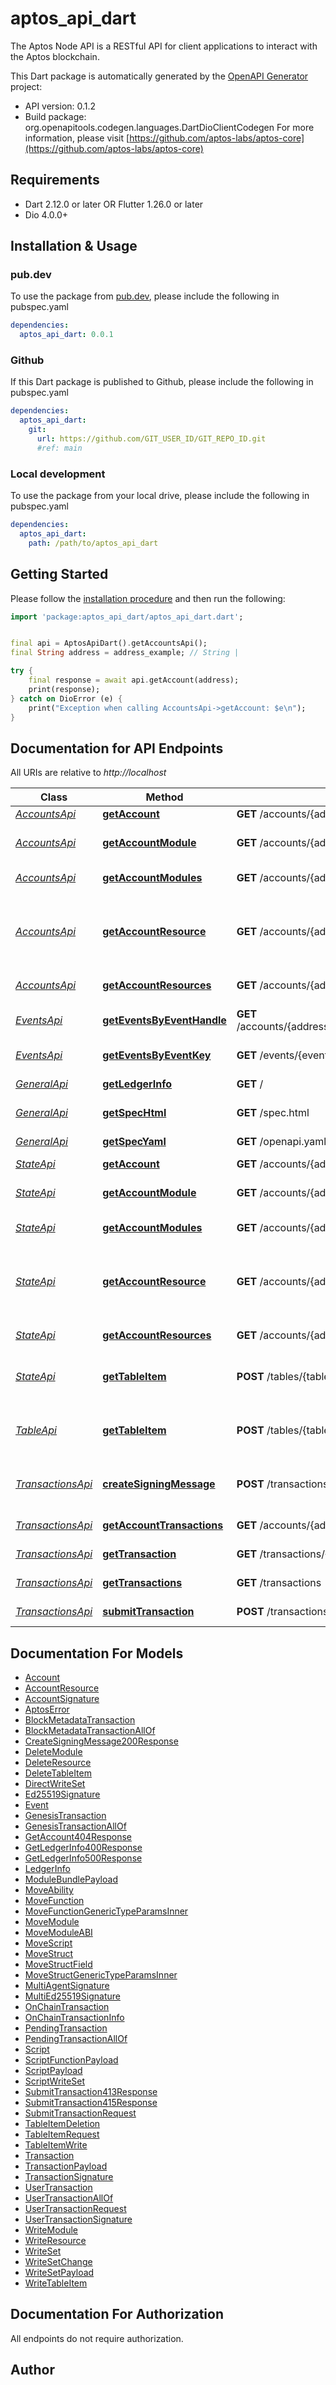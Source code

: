 # aptos_api_dart
The Aptos Node API is a RESTful API for client applications to interact with the Aptos blockchain.


This Dart package is automatically generated by the [OpenAPI Generator](https://openapi-generator.tech) project:

- API version: 0.1.2
- Build package: org.openapitools.codegen.languages.DartDioClientCodegen
For more information, please visit [https://github.com/aptos-labs/aptos-core](https://github.com/aptos-labs/aptos-core)

## Requirements

* Dart 2.12.0 or later OR Flutter 1.26.0 or later
* Dio 4.0.0+

## Installation & Usage

### pub.dev
To use the package from [pub.dev](https://pub.dev), please include the following in pubspec.yaml
```yaml
dependencies:
  aptos_api_dart: 0.0.1
```

### Github
If this Dart package is published to Github, please include the following in pubspec.yaml
```yaml
dependencies:
  aptos_api_dart:
    git:
      url: https://github.com/GIT_USER_ID/GIT_REPO_ID.git
      #ref: main
```

### Local development
To use the package from your local drive, please include the following in pubspec.yaml
```yaml
dependencies:
  aptos_api_dart:
    path: /path/to/aptos_api_dart
```

## Getting Started

Please follow the [installation procedure](#installation--usage) and then run the following:

```dart
import 'package:aptos_api_dart/aptos_api_dart.dart';


final api = AptosApiDart().getAccountsApi();
final String address = address_example; // String | 

try {
    final response = await api.getAccount(address);
    print(response);
} catch on DioError (e) {
    print("Exception when calling AccountsApi->getAccount: $e\n");
}

```

## Documentation for API Endpoints

All URIs are relative to *http://localhost*

Class | Method | HTTP request | Description
------------ | ------------- | ------------- | -------------
[*AccountsApi*](doc/AccountsApi.md) | [**getAccount**](doc/AccountsApi.md#getaccount) | **GET** /accounts/{address} | Get account
[*AccountsApi*](doc/AccountsApi.md) | [**getAccountModule**](doc/AccountsApi.md#getaccountmodule) | **GET** /accounts/{address}/module/{module_name} | Get module by module id.
[*AccountsApi*](doc/AccountsApi.md) | [**getAccountModules**](doc/AccountsApi.md#getaccountmodules) | **GET** /accounts/{address}/modules | Get account modules
[*AccountsApi*](doc/AccountsApi.md) | [**getAccountResource**](doc/AccountsApi.md#getaccountresource) | **GET** /accounts/{address}/resource/{resource_type} | Get resource by account address and resource type.
[*AccountsApi*](doc/AccountsApi.md) | [**getAccountResources**](doc/AccountsApi.md#getaccountresources) | **GET** /accounts/{address}/resources | Get account resources
[*EventsApi*](doc/EventsApi.md) | [**getEventsByEventHandle**](doc/EventsApi.md#geteventsbyeventhandle) | **GET** /accounts/{address}/events/{event_handle_struct}/{field_name} | Get events by event handle
[*EventsApi*](doc/EventsApi.md) | [**getEventsByEventKey**](doc/EventsApi.md#geteventsbyeventkey) | **GET** /events/{event_key} | Get events by event key
[*GeneralApi*](doc/GeneralApi.md) | [**getLedgerInfo**](doc/GeneralApi.md#getledgerinfo) | **GET** / | Ledger information
[*GeneralApi*](doc/GeneralApi.md) | [**getSpecHtml**](doc/GeneralApi.md#getspechtml) | **GET** /spec.html | API document
[*GeneralApi*](doc/GeneralApi.md) | [**getSpecYaml**](doc/GeneralApi.md#getspecyaml) | **GET** /openapi.yaml | OpenAPI specification
[*StateApi*](doc/StateApi.md) | [**getAccount**](doc/StateApi.md#getaccount) | **GET** /accounts/{address} | Get account
[*StateApi*](doc/StateApi.md) | [**getAccountModule**](doc/StateApi.md#getaccountmodule) | **GET** /accounts/{address}/module/{module_name} | Get module by module id.
[*StateApi*](doc/StateApi.md) | [**getAccountModules**](doc/StateApi.md#getaccountmodules) | **GET** /accounts/{address}/modules | Get account modules
[*StateApi*](doc/StateApi.md) | [**getAccountResource**](doc/StateApi.md#getaccountresource) | **GET** /accounts/{address}/resource/{resource_type} | Get resource by account address and resource type.
[*StateApi*](doc/StateApi.md) | [**getAccountResources**](doc/StateApi.md#getaccountresources) | **GET** /accounts/{address}/resources | Get account resources
[*StateApi*](doc/StateApi.md) | [**getTableItem**](doc/StateApi.md#gettableitem) | **POST** /tables/{table_handle}/item | Get table item by handle and key.
[*TableApi*](doc/TableApi.md) | [**getTableItem**](doc/TableApi.md#gettableitem) | **POST** /tables/{table_handle}/item | Get table item by handle and key.
[*TransactionsApi*](doc/TransactionsApi.md) | [**createSigningMessage**](doc/TransactionsApi.md#createsigningmessage) | **POST** /transactions/signing_message | Create transaction signing message
[*TransactionsApi*](doc/TransactionsApi.md) | [**getAccountTransactions**](doc/TransactionsApi.md#getaccounttransactions) | **GET** /accounts/{address}/transactions | Get account transactions
[*TransactionsApi*](doc/TransactionsApi.md) | [**getTransaction**](doc/TransactionsApi.md#gettransaction) | **GET** /transactions/{txn_hash_or_version} | Get transaction
[*TransactionsApi*](doc/TransactionsApi.md) | [**getTransactions**](doc/TransactionsApi.md#gettransactions) | **GET** /transactions | Get transactions
[*TransactionsApi*](doc/TransactionsApi.md) | [**submitTransaction**](doc/TransactionsApi.md#submittransaction) | **POST** /transactions | Submit transaction


## Documentation For Models

 - [Account](doc/Account.md)
 - [AccountResource](doc/AccountResource.md)
 - [AccountSignature](doc/AccountSignature.md)
 - [AptosError](doc/AptosError.md)
 - [BlockMetadataTransaction](doc/BlockMetadataTransaction.md)
 - [BlockMetadataTransactionAllOf](doc/BlockMetadataTransactionAllOf.md)
 - [CreateSigningMessage200Response](doc/CreateSigningMessage200Response.md)
 - [DeleteModule](doc/DeleteModule.md)
 - [DeleteResource](doc/DeleteResource.md)
 - [DeleteTableItem](doc/DeleteTableItem.md)
 - [DirectWriteSet](doc/DirectWriteSet.md)
 - [Ed25519Signature](doc/Ed25519Signature.md)
 - [Event](doc/Event.md)
 - [GenesisTransaction](doc/GenesisTransaction.md)
 - [GenesisTransactionAllOf](doc/GenesisTransactionAllOf.md)
 - [GetAccount404Response](doc/GetAccount404Response.md)
 - [GetLedgerInfo400Response](doc/GetLedgerInfo400Response.md)
 - [GetLedgerInfo500Response](doc/GetLedgerInfo500Response.md)
 - [LedgerInfo](doc/LedgerInfo.md)
 - [ModuleBundlePayload](doc/ModuleBundlePayload.md)
 - [MoveAbility](doc/MoveAbility.md)
 - [MoveFunction](doc/MoveFunction.md)
 - [MoveFunctionGenericTypeParamsInner](doc/MoveFunctionGenericTypeParamsInner.md)
 - [MoveModule](doc/MoveModule.md)
 - [MoveModuleABI](doc/MoveModuleABI.md)
 - [MoveScript](doc/MoveScript.md)
 - [MoveStruct](doc/MoveStruct.md)
 - [MoveStructField](doc/MoveStructField.md)
 - [MoveStructGenericTypeParamsInner](doc/MoveStructGenericTypeParamsInner.md)
 - [MultiAgentSignature](doc/MultiAgentSignature.md)
 - [MultiEd25519Signature](doc/MultiEd25519Signature.md)
 - [OnChainTransaction](doc/OnChainTransaction.md)
 - [OnChainTransactionInfo](doc/OnChainTransactionInfo.md)
 - [PendingTransaction](doc/PendingTransaction.md)
 - [PendingTransactionAllOf](doc/PendingTransactionAllOf.md)
 - [Script](doc/Script.md)
 - [ScriptFunctionPayload](doc/ScriptFunctionPayload.md)
 - [ScriptPayload](doc/ScriptPayload.md)
 - [ScriptWriteSet](doc/ScriptWriteSet.md)
 - [SubmitTransaction413Response](doc/SubmitTransaction413Response.md)
 - [SubmitTransaction415Response](doc/SubmitTransaction415Response.md)
 - [SubmitTransactionRequest](doc/SubmitTransactionRequest.md)
 - [TableItemDeletion](doc/TableItemDeletion.md)
 - [TableItemRequest](doc/TableItemRequest.md)
 - [TableItemWrite](doc/TableItemWrite.md)
 - [Transaction](doc/Transaction.md)
 - [TransactionPayload](doc/TransactionPayload.md)
 - [TransactionSignature](doc/TransactionSignature.md)
 - [UserTransaction](doc/UserTransaction.md)
 - [UserTransactionAllOf](doc/UserTransactionAllOf.md)
 - [UserTransactionRequest](doc/UserTransactionRequest.md)
 - [UserTransactionSignature](doc/UserTransactionSignature.md)
 - [WriteModule](doc/WriteModule.md)
 - [WriteResource](doc/WriteResource.md)
 - [WriteSet](doc/WriteSet.md)
 - [WriteSetChange](doc/WriteSetChange.md)
 - [WriteSetPayload](doc/WriteSetPayload.md)
 - [WriteTableItem](doc/WriteTableItem.md)


## Documentation For Authorization

 All endpoints do not require authorization.


## Author



